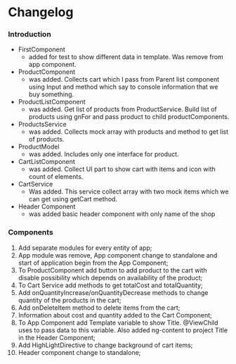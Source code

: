 # Changelog

### Introduction 

- FirstComponent
  - added for test to show different data in template. Was remove from app component.
- ProductComponent
  - was added. Collects cart which I pass from Parent list component using Input and method which say to console information that we buy something.
- ProductListComponent
  - was added. Get list of products from ProductService. Build list of products using gnFor and pass product to child productComponents.
- ProductsService
  - was added. Collects mock array with products and method to get list of products.
- ProductModel
  - was added. Includes only one interface for product.
- CartListComponent
  - was added. Collect UI part to show cart with items and icon with count of elements.
- CartService 
  - Was added. This service collect array with two mock items which we can get using getCart method.
- Header Component
  - was added basic header component with only name of the shop


### Components
  1. Add separate modules for every entity of app;
  2. App module was remove, App component change to standalone and start of application begin from the App Component;
  3. To ProductComponent add button to add product to the cart with disable possibility which depends on availability of the product;
  4. To Cart Service add methods to get totalCost and totalQuantity;
  5. Add onQuantityIncrease/onQuantityDecrease methods to change quantity of the products in the cart;
  6. Add onDeleteItem method to delete items from the cart;
  7. Information about cost and quantity added to the Cart Component;
  8. To App Component add Template variable to show Title. @ViewChild uses to pass data to this variable. Also added ng-content to project Title in the Header Component;
  9. Add HighLightDirective to change background of cart items;
  10. Header component change to standalone;

